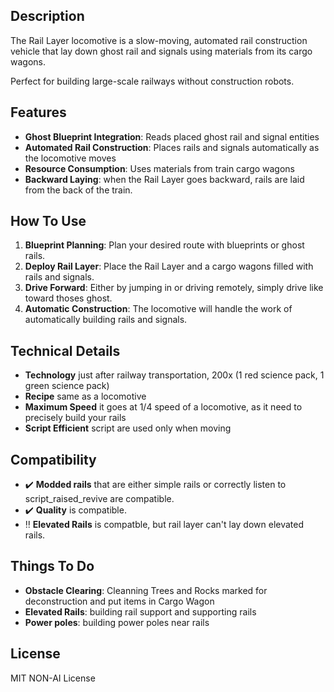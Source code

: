 ## Description

The Rail Layer locomotive is a slow-moving, automated rail construction vehicle that lay down ghost rail and signals using materials from its cargo wagons.

Perfect for building large-scale railways without construction robots.

## Features

- **Ghost Blueprint Integration**: Reads placed ghost rail and signal entities
- **Automated Rail Construction**: Places rails and signals automatically as the locomotive moves
- **Resource Consumption**: Uses materials from train cargo wagons
- **Backward Laying**: when the Rail Layer goes backward, rails are laid from the back of the train.

## How To Use

1. **Blueprint Planning**: Plan your desired route with blueprints or ghost rails.
2. **Deploy Rail Layer**: Place the Rail Layer and a cargo wagons filled with rails and signals.
3. **Drive Forward**: Either by jumping in or driving remotely, simply drive like toward thoses ghost.
4. **Automatic Construction**: The locomotive will handle the work of automatically building rails and signals.

## Technical Details

- **Technology** just after railway transportation, 200x (1 red science pack, 1 green science pack)
- **Recipe** same as a locomotive
- **Maximum Speed** it goes at 1/4 speed of a locomotive, as it need to precisely build your rails
- **Script Efficient** script are used only when moving

## Compatibility
- ✔️ **Modded rails** that are either simple rails or correctly listen to script_raised_revive are compatible.
- ✔️ **Quality** is compatible.
- ‼️ **Elevated Rails** is compatble, but rail layer can't lay down elevated rails.

## Things To Do

- **Obstacle Clearing**: Cleanning Trees and Rocks marked for deconstruction and put items in Cargo Wagon
- **Elevated Rails**: building rail support and supporting rails
- **Power poles**: building power poles near rails

## License

MIT NON-AI License